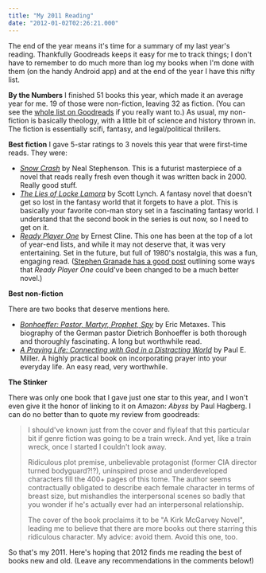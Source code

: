 ```yaml
---
title: "My 2011 Reading"
date: "2012-01-02T02:26:21.000"
---
```


The end of the year means it's time for a summary of my last year's reading. Thankfully Goodreads keeps it easy for me to track things; I don't have to remember to do much more than log my books when I'm done with them (on the handy Android app) and at the end of the year I have this nifty list.

**By the Numbers** I finished 51 books this year, which made it an average year for me. 19 of those were non-fiction, leaving 32 as fiction. (You can see the [whole list on Goodreads](http://www.goodreads.com/review/list/80101-chris-hubbs?order=d&per_page=100&shelf=2011-reads&sort=rating) if you really want to.) As usual, my non-fiction is basically theology, with a little bit of science and history thrown in. The fiction is essentially scifi, fantasy, and legal/political thrillers.

**Best fiction** I gave 5-star ratings to 3 novels this year that were first-time reads. They were:

- [_Snow Crash_](http://www.amazon.com/gp/product/0553380958/ref=as_li_ss_tl?ie=UTF8&tag=chrishubbs-20&linkCode=as2&camp=1789&creative=390957&creativeASIN=0553380958) by Neal Stephenson. This is a futurist masterpiece of a novel that reads really fresh even though it was written back in 2000. Really good stuff.
- [_The Lies of Locke Lamora_](http://www.amazon.com/gp/product/055358894X/ref=as_li_ss_tl?ie=UTF8&tag=chrishubbs-20&linkCode=as2&camp=1789&creative=390957&creativeASIN=055358894X) by Scott Lynch. A fantasy novel that doesn't get so lost in the fantasy world that it forgets to have a plot. This is basically your favorite con-man story set in a fascinating fantasy world. I understand that the second book in the series is out now, so I need to get on it.
- _[Ready Player One](http://www.amazon.com/gp/product/030788743X/ref=as_li_ss_tl?ie=UTF8&tag=scifirev-20&linkCode=as2&camp=1789&creative=390957&creativeASIN=030788743X)_ by Ernest Cline. This one has been at the top of a lot of year-end lists, and while it may not deserve that, it was very entertaining. Set in the future, but full of 1980's nostalgia, this was a fun, engaging read. ([Stephen Granade has a good post](http://granades.com/2011/11/30/ready-player-one-reinforces-some-bad-geek-outlooks/) outlining some ways that _Ready Player One_ could've been changed to be a much better novel.)

**Best non-fiction**

There are two books that deserve mentions here.

- [_Bonhoeffer: Pastor, Martyr, Prophet, Spy_](http://www.amazon.com/gp/product/1595552464/ref=as_li_ss_tl?ie=UTF8&tag=scifirev-20&linkCode=as2&camp=1789&creative=390957&creativeASIN=1595552464) by Eric Metaxes. This biography of the German pastor Dietrich Bonhoeffer is both thorough and thoroughly fascinating. A long but worthwhile read.
- [_A Praying Life: Connecting with God in a Distracting World_](http://www.amazon.com/gp/product/1600063004/ref=as_li_ss_tl?ie=UTF8&tag=scifirev-20&linkCode=as2&camp=1789&creative=390957&creativeASIN=1600063004) by Paul E. Miller. A highly practical book on incorporating prayer into your everyday life. An easy read, very worthwhile.

**The Stinker**

There was only one book that I gave just one star to this year, and I won't even give it the honor of linking to it on Amazon: _Abyss_ by Paul Hagberg. I can do no better than to quote my review from goodreads:

> I should've known just from the cover and flyleaf that this particular bit if genre fiction was going to be a train wreck. And yet, like a train wreck, once I started I couldn't look away.
> 
> Ridiculous plot premise, unbelievable protagonist (former CIA director turned bodyguard?!?), uninspired prose and underdeveloped characters fill the 400+ pages of this tome. The author seems contractually obligated to describe each female character in terms of breast size, but mishandles the interpersonal scenes so badly that you wonder if he's actually ever had an interpersonal relationship.
> 
> The cover of the book proclaims it to be "A Kirk McGarvey Novel", leading me to believe that there are more books out there starring this ridiculous character. My advice: avoid them. Avoid this one, too.

So that's my 2011. Here's hoping that 2012 finds me reading the best of books new and old. (Leave any recommendations in the comments below!)
